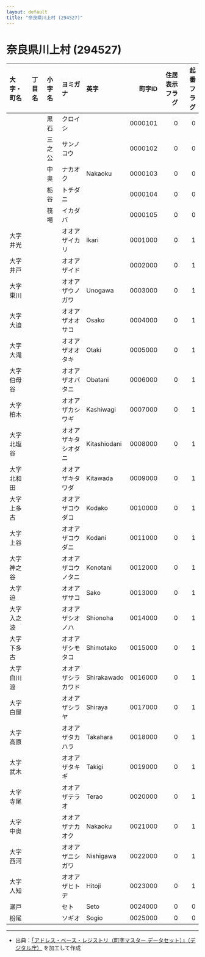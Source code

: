 ```yaml
---
layout: default
title: "奈良県川上村 (294527)"
---
```


# 奈良県川上村 (294527)

| 大字・町名 | 丁目名 | 小字名 | ヨミガナ | 英字 | 町字ID | 住居表示フラグ | 起番フラグ |
|:--------|:------|:------|:-----------------|:---------------------|--------:|----------:|--------:|
|  |  | 黒石 | クロイシ |  | 0000101 | 0 | 0 |
|  |  | 三之公 | サンノコウ |  | 0000102 | 0 | 0 |
|  |  | 中奥 | ナカオク | Nakaoku | 0000103 | 0 | 0 |
|  |  | 栃谷 | トチダニ |  | 0000104 | 0 | 0 |
|  |  | 筏場 | イカダバ |  | 0000105 | 0 | 0 |
| 大字井光 |  |  | オオアザイカリ | Ikari | 0001000 | 0 | 1 |
| 大字井戸 |  |  | オオアザイド |  | 0002000 | 0 | 1 |
| 大字東川 |  |  | オオアザウノガワ | Unogawa | 0003000 | 0 | 1 |
| 大字大迫 |  |  | オオアザオオサコ | Osako | 0004000 | 0 | 1 |
| 大字大滝 |  |  | オオアザオオタキ | Otaki | 0005000 | 0 | 1 |
| 大字伯母谷 |  |  | オオアザオバタニ | Obatani | 0006000 | 0 | 1 |
| 大字柏木 |  |  | オオアザカシワギ | Kashiwagi | 0007000 | 0 | 1 |
| 大字北塩谷 |  |  | オオアザキタシオダニ | Kitashiodani | 0008000 | 0 | 1 |
| 大字北和田 |  |  | オオアザキタワダ | Kitawada | 0009000 | 0 | 1 |
| 大字上多古 |  |  | オオアザコウダコ | Kodako | 0010000 | 0 | 1 |
| 大字上谷 |  |  | オオアザコウダニ | Kodani | 0011000 | 0 | 1 |
| 大字神之谷 |  |  | オオアザコウノタニ | Konotani | 0012000 | 0 | 1 |
| 大字迫 |  |  | オオアザサコ | Sako | 0013000 | 0 | 1 |
| 大字入之波 |  |  | オオアザシオノハ | Shionoha | 0014000 | 0 | 1 |
| 大字下多古 |  |  | オオアザシモタコ | Shimotako | 0015000 | 0 | 1 |
| 大字白川渡 |  |  | オオアザシラカワド | Shirakawado | 0016000 | 0 | 1 |
| 大字白屋 |  |  | オオアザシラヤ | Shiraya | 0017000 | 0 | 1 |
| 大字高原 |  |  | オオアザタカハラ | Takahara | 0018000 | 0 | 1 |
| 大字武木 |  |  | オオアザタキギ | Takigi | 0019000 | 0 | 1 |
| 大字寺尾 |  |  | オオアザテラオ | Terao | 0020000 | 0 | 1 |
| 大字中奥 |  |  | オオアザナカオク | Nakaoku | 0021000 | 0 | 1 |
| 大字西河 |  |  | オオアザニシガワ | Nishigawa | 0022000 | 0 | 1 |
| 大字人知 |  |  | オオアザヒトヂ | Hitoji | 0023000 | 0 | 1 |
| 瀬戸 |  |  | セト | Seto | 0024000 | 0 | 0 |
| 枌尾 |  |  | ソギオ | Sogio | 0025000 | 0 | 0 |

---

- 出典：[「アドレス・ベース・レジストリ（町字マスター データセット）』（デジタル庁）](https://www.digital.go.jp/policies/base_registry_address/) を加工して作成